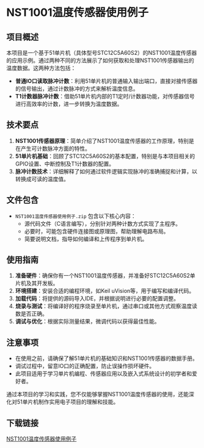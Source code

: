 # NST1001温度传感器使用例子

## 项目概述

本项目是一个基于51单片机（具体型号STC12C5A60S2）的NST1001温度传感器的应用示例。通过两种不同的方法展示了如何获取和处理NST1001传感器输出的温度数据。这两种方法包括：

- **普通IO口读取脉冲计数**：利用51单片机的普通输入输出端口，直接对接传感器的信号输出，通过计数脉冲的方式来解析温度信息。
- **T1计数器脉冲计数**：借助51单片机内部的T1定时/计数器功能，对传感器信号进行高效率的计数，进一步转换为温度数据。

## 技术要点

1. **NST1001传感器原理**：简单介绍了NST1001温度传感器的工作原理，特别是在产生可计数脉冲方面的特性。
2. **51单片机基础**：回顾了STC12C5A60S2的基本配置，特别是与本项目相关的GPIO设置、中断控制及T1计数器的配置。
3. **脉冲计数技术**：详细解释了如何通过软件逻辑实现脉冲的准确捕捉和计算，以转换成可读的温度值。

## 文件包含

- `NST1001温度传感器使用例子.zip` 包含以下核心内容：
    - 源代码文件（C语言编写），分别针对两种计数方式实现了主程序。
    - 必要时，可能包含硬件连接图或原理图，帮助理解电路布局。
    - 简要说明文档，指导如何编译和上传程序到单片机。
    
## 使用指南

1. **准备硬件**：确保你有一个NST1001温度传感器，并准备好STC12C5A60S2单片机及其开发板。
2. **环境搭建**：安装合适的编程环境，如Keil uVision等，用于编写和编译代码。
3. **加载代码**：将提供的源码导入IDE，并根据说明进行必要的配置调整。
4. **烧录与测试**：将编译好的程序烧录至单片机，通过串口或其他方式观察温度读数是否正确。
5. **调试与优化**：根据实际测量结果，微调代码以获得最佳性能。

## 注意事项

- 在使用之前，请确保了解51单片机的基础知识和NST1001传感器的数据手册。
- 调试过程中，留意IO口的正确配置，防止误操作损坏硬件。
- 此项目适用于学习单片机编程、传感器应用以及嵌入式系统设计的初学者和爱好者。

通过本项目的学习和实践，您不仅能够掌握NST1001温度传感器的使用，还能深化对51单片机制作实用电子项目的理解和技能。

## 下载链接

[NST1001温度传感器使用例子](https://pan.quark.cn/s/bb3288edb1e2)